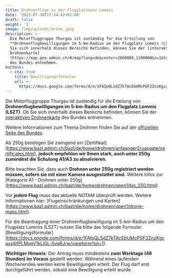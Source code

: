 ```yaml
---
title: Drohnenflüge in der Flugplatzzone Lommis
date: '2023-07-30T17:14:42+02:00'
draft: false
weight: '1'
image: /img/uploads/drone.jpeg
description: >-
  Die Motorfluggruppe Thurgau ist zuständig für die Erteilung von
  **Drohnenflugbewilligungen im 5-km-Radius um den Flugplatz Lommis (LSZT).** Ob
  Sie sich innerhalb dieses Bereichs befinden, können Sie der [interaktiven
  Drohnenkarte]
  (https://map.geo.admin.ch/#/map?lang=de&center=2660000,1190000&z=1&topic=ech&layers=ch.bazl.einschraenkungen-drohnen&bgLayer=ch.swisstopo.pixelkarte-farbe)
  des Bundes entnehmen.
buttons:
  - cta: true
    title: Bewilligungsformular
    url: >-
      https://docs.google.com/forms/d/e/1FAIpQLSdZ7kTAcEbUMcPGF2ZnzKgcaxxjbfPLMyqV1kLjGL-SvqRJrw/viewform
---
```

Die Motorfluggruppe Thurgau ist zuständig für die Erteilung von **Drohnenflugbewilligungen im 5-km-Radius um den Flugplatz Lommis (LSZT)**. Ob Sie sich innerhalb dieses Bereichs befinden, können Sie der [interaktiven Drohnenkarte](https://map.geo.admin.ch/#/map?lang=de¢er=2660000,1190000&z=1&topic=ech&layers=ch.bazl.einschraenkungen-drohnen&bgLayer=ch.swisstopo.pixelkarte-farbe) des Bundes entnehmen.

Weitere Informationen zum Thema Drohnen finden Sie auf der [offiziellen Seite des Bundes](https://www.bazl.admin.ch/bazl/de/home/drohnen.html).

Ab 250g benötigen Sie zwingend ein [Zertifikat] (https://www.bazl.admin.ch/bazl/de/home/drohnen/anfaenger2/uasgate/certificates.html), **jedoch empfehlen wir Ihnen stark, auch unter 250g  zumindest die Schulung A1/A3 zu absolvieren.** 

Bitte beachten Sie, dass auch **Drohnen unter 250g registriert werden müssen, sofern sie mit einer Kamera ausgestattet sind.** Weitere Infos zur [Kategorie A1 - Drohnen unter 250g] (https://www.bazl.admin.ch/bazl/de/home/drohnen/open1/bis_250.html).

Vor **jedem Flug** muss das aktuelle NOTAM überprüft werden. Weitere Informationen hier: [Flugeinschränkungen und Karten] (https://www.bazl.admin.ch/bazl/de/home/drohnen/open1/drone-maps.html). 

Für die Beantragung einer Drohnenflugbewilligung im 5-km-Radius um den Flugplatz Lommis (LSZT) nutzen Sie bitte das folgende Formular: [Bewilligungsformular] (https://docs.google.com/forms/d/e/1FAIpQLSdZ7kTAcEbUMcPGF2ZnzKgcaxxjbfPLMyqV1kLjGL-SvqRJrw/viewform?pli=1). 

**Wichtiger Hinweis:** Der Antrag muss mindestens **zwei Werktage (48 Stunden) im Voraus** gestellt werden. Während eines laufenden Wochenendes werden keine Bewilligungen erteilt. Der Flug darf erst durchgeführt werden, sobald eine Bewilligung erteilt wurde.
